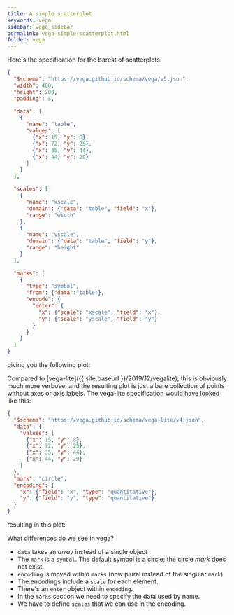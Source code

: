 ```yaml
---
title: A simple scatterplot
keywords: vega
sidebar: vega_sidebar
permalink: vega-simple-scatterplot.html
folder: vega
---
```

Here's the specification for the barest of scatterplots:

```json
{
  "$schema": "https://vega.github.io/schema/vega/v5.json",
  "width": 400,
  "height": 200,
  "padding": 5,

  "data": [
    {
      "name": "table",
      "values": [
        {"x": 15, "y": 8},
        {"x": 72, "y": 25},
        {"x": 35, "y": 44},
        {"x": 44, "y": 29}
      ]
    }
  ],

  "scales": [
    {
      "name": "xscale",
      "domain": {"data": "table", "field": "x"},
      "range": "width"
    },
    {
      "name": "yscale",
      "domain": {"data": "table", "field": "y"},
      "range": "height"
    }
  ],

  "marks": [
    {
      "type": "symbol",
      "from": {"data":"table"},
      "encode": {
        "enter": {
          "x": {"scale": "xscale", "field": "x"},
          "y": {"scale": "yscale", "field": "y"}
        }
      }
    }
  ]
}
```

giving you the following plot:

<div id="vis1"></div>
<script type="text/javascript">
  var yourVlSpec = {
    "$schema": "https://vega.github.io/schema/vega/v5.json",
    "width": 400,
    "height": 200,
    "padding": 5,

    "data": [
      {
        "name": "table",
        "values": [
          {"x": 15, "y": 8},
          {"x": 72, "y": 25},
          {"x": 35, "y": 44},
          {"x": 44, "y": 29}
        ]
      }
    ],

    "scales": [
      {
        "name": "xscale",
        "domain": {"data": "table", "field": "x"},
        "range": "width"
      },
      {
        "name": "yscale",
        "domain": {"data": "table", "field": "y"},
        "range": "height"
      }
    ],

    "marks": [
      {
        "type": "symbol",
        "from": {"data":"table"},
        "encode": {
          "enter": {
            "x": {"scale": "xscale", "field": "x"},
            "y": {"scale": "yscale", "field": "y"}
          }
        }
      }
    ]
  };
  vegaEmbed('#vis1', yourVlSpec);
</script>

<!--
<img src="{{ site.baseurl }}/assets/vega-barest-scatterplot.png" width="50%" />
-->

Compared to [vega-lite]({{ site.baseurl }}/2019/12/vegalite), this is obviously much more verbose, and the resulting plot is just a bare collection of points without axes or axis labels. The vega-lite specification would have looked like this:

```json
{
  "$schema": "https://vega.github.io/schema/vega-lite/v4.json",
  "data": {
    "values": [
      {"x": 15, "y": 8},
      {"x": 72, "y": 25},
      {"x": 35, "y": 44},
      {"x": 44, "y": 29}
    ]
  },
  "mark": "circle",
  "encoding": {
    "x": {"field": "x", "type": "quantitative"},
    "y": {"field": "y", "type": "quantitative"}
  }
}
```

resulting in this plot:

<div id="vis2"></div>
<script type="text/javascript">
  var yourVlSpec = {
    "$schema": "https://vega.github.io/schema/vega-lite/v4.json",
    "data": {
      "values": [
        {"x": 15, "y": 8},
        {"x": 72, "y": 25},
        {"x": 35, "y": 44},
        {"x": 44, "y": 29}
      ]
    },
    "mark": "circle",
    "encoding": {
      "x": {"field": "x", "type": "quantitative"},
      "y": {"field": "y", "type": "quantitative"}
    }
  };
  vegaEmbed('#vis2', yourVlSpec);
</script>
<!--
<img src="{{ site.baseurl }}/assets/vegalite-barest-scatterplot.png" width="300px"/>
-->

What differences do we see in vega?

- `data` takes an _array_ instead of a single object
- The `mark` is a `symbol`. The default symbol is a circle; the circle _mark_ does not exist.
- `encoding` is moved _within_ `marks` (now plural instead of the singular `mark`)
- The encodings include a `scale` for each element.
- There's an `enter` object within `encoding`.
- In the `marks` section we need to specify the data used by name.
- We have to define `scales` that we can use in the encoding.
